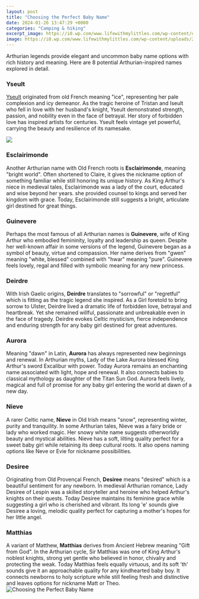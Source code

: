 ```yaml
---
layout: post
title: "Choosing the Perfect Baby Name"
date: 2024-01-26 13:47:29 +0000
categories: "Camping & hiking"
excerpt_image: https://i0.wp.com/www.lifewithmylittles.com/wp-content/uploads/2018/03/how-to-choose-the-perfect-baby-name.jpg?fit=680%2C906&amp;ssl=1
image: https://i0.wp.com/www.lifewithmylittles.com/wp-content/uploads/2018/03/how-to-choose-the-perfect-baby-name.jpg?fit=680%2C906&amp;ssl=1
---
```


Arthurian legends provide elegant and uncommon baby name options with rich history and meaning. Here are 8 potential Arthurian-inspired names explored in detail.
### Yseult
[Yseult](https://store.fi.io.vn/chihuahua-summer-vintage3422-t-shirt) originated from old French meaning "ice", representing her pale complexion and icy demeanor. As the tragic heroine of Tristan and Iseult who fell in love with her husband's knight, Yseult demonstrated strength, passion, and nobility even in the face of betrayal. Her story of forbidden love has inspired artists for centuries. Yseult feels vintage yet powerful, carrying the beauty and resilience of its namesake. 

![](https://www.baby-chick.com/wp-content/uploads/2019/01/Choosing-the-right-name-for-you-baby-517664048_1258x838.jpeg)
### Esclairimonde 
Another Arthurian name with Old French roots is **Esclairimonde**, meaning "bright world". Often shortened to Claire, it gives the nickname option of something familiar while still honoring its unique history. As King Arthur's niece in medieval tales, Esclairimonde was a lady of the court, educated and wise beyond her years. she provided counsel to kings and served her kingdom with grace. Today, Esclairimonde still suggests a bright, articulate girl destined for great things.
### Guinevere
Perhaps the most famous of all Arthurian names is **Guinevere**, wife of King Arthur who embodied femininity, loyalty and leadership as queen. Despite her well-known affair in some versions of the legend, Guinevere began as a symbol of beauty, virtue and compassion. Her name derives from "gwen" meaning "white, blessed" combined with "hwar" meaning "pure". Guinevere feels lovely, regal and filled with symbolic meaning for any new princess.  
### Deirdre
With Irish Gaelic origins, **Deirdre** translates to "sorrowful" or "regretful" which is fitting as the tragic legend she inspired. As a Girl foretold to bring sorrow to Ulster, Deirdre lived a dramatic life of forbidden love, betrayal and heartbreak. Yet she remained willful, passionate and unbreakable even in the face of tragedy. Deirdre evokes Celtic mysticism, fierce independence and enduring strength for any baby girl destined for great adventures.
### Aurora
Meaning "dawn" in Latin, **Aurora** has always represented new beginnings and renewal. In Arthurian myths, Lady of the Lake Aurora blessed King Arthur's sword Excalibur with power. Today Aurora remains an enchanting name associated with light, hope and renewal. It also connects babies to classical mythology as daughter of the Titan Sun God. Aurora feels lively, magical and full of promise for any baby girl entering the world at dawn of a new day.
### Nieve 
A rarer Celtic name, **Nieve** in Old Irish means "snow", representing winter, purity and tranquility. In some Arthurian tales, Nieve was a fairy bride or lady who worked magic. Her snowy white name suggests otherworldly beauty and mystical abilities. Nieve has a soft, lilting quality perfect for a sweet baby girl while retaining its deep cultural roots. It also opens naming options like Neve or Evie for nickname possibilities.
### Desiree
Originating from Old Provençal French, **Desiree** means "desired" which is a beautiful sentiment for any newborn. In medieval Arthurian romance, Lady Desiree of Lespin was a skilled storyteller and heroine who helped Arthur's knights on their quests. Today Desiree maintains its feminine grace while suggesting a girl who is cherished and vibrant. Its long 'e' sounds give Desiree a loving, melodic quality perfect for capturing a mother's hopes for her little angel. 
### Matthias
A variant of Matthew, **Matthias** derives from Ancient Hebrew meaning "Gift from God". In the Arthurian cycle, Sir Matthias was one of King Arthur's noblest knights, strong yet gentle who believed in honor, chivalry and protecting the weak. Today Matthias feels equally virtuous, and its soft 'th' sounds give it an approachable quality for any kindhearted baby boy. It connects newborns to holy scripture while still feeling fresh and distinctive and leaves options for nickname Matt or Theo.
![Choosing the Perfect Baby Name](https://i0.wp.com/www.lifewithmylittles.com/wp-content/uploads/2018/03/how-to-choose-the-perfect-baby-name.jpg?fit=680%2C906&amp;ssl=1)